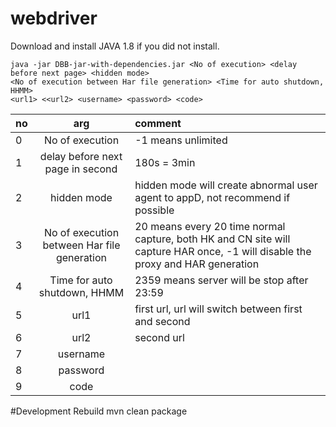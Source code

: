 # webdriver

Download and install JAVA 1.8 if you did not install.

```console
java -jar DBB-jar-with-dependencies.jar <No of execution> <delay before next page> <hidden mode>
<No of execution between Har file generation> <Time for auto shutdown, HHMM> 
<url1> <<url2> <username> <password> <code> 
```

|no|arg|comment|
| :------------- |:-------------:| :-----|
|0|No of execution|  -1 means unlimited  |
|1|delay before next page in second| 180s = 3min|
|2|hidden mode| hidden mode will create abnormal user agent to appD, not recommend if possible|
|3|No of execution between Har file generation| 20 means every 20 time normal capture, both HK and CN site will capture HAR  once, -1 will disable the proxy and HAR generation|  
|4|Time for auto shutdown, HHMM| 2359 means server will be stop after 23:59|
|5|url1| first url, url will switch between first and second|
|6|url2| second url||  
|7|username|| 
|8|password||
|9|code||  

#Development
Rebuild
mvn clean package
